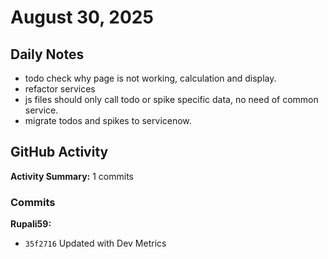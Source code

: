 # August 30, 2025

## Daily Notes

- todo check why page is not working, calculation and display.
- refactor services
- js files should only call todo or spike specific data, no need of common service.
- migrate todos and spikes to servicenow.


## GitHub Activity

**Activity Summary:** 1 commits

### Commits


**Rupali59:**
- `35f2716` Updated with Dev Metrics
